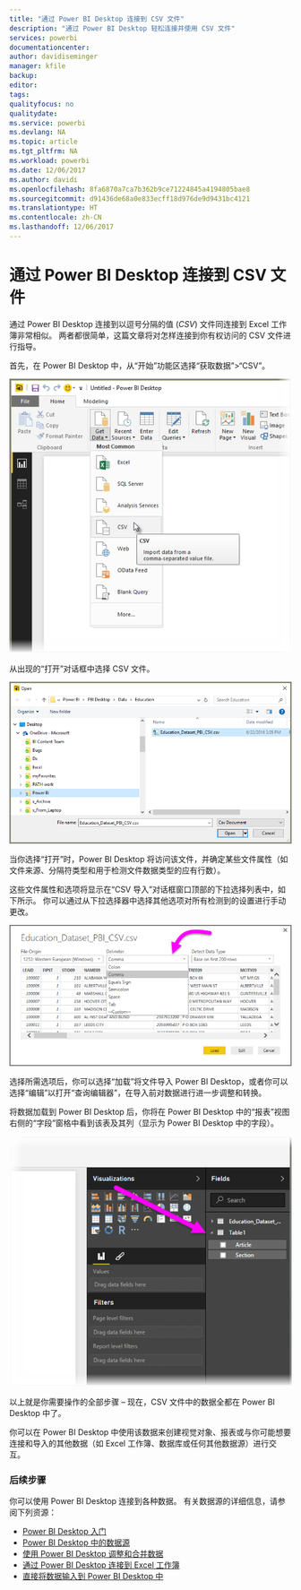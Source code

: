 ```yaml
---
title: "通过 Power BI Desktop 连接到 CSV 文件"
description: "通过 Power BI Desktop 轻松连接并使用 CSV 文件"
services: powerbi
documentationcenter: 
author: davidiseminger
manager: kfile
backup: 
editor: 
tags: 
qualityfocus: no
qualitydate: 
ms.service: powerbi
ms.devlang: NA
ms.topic: article
ms.tgt_pltfrm: NA
ms.workload: powerbi
ms.date: 12/06/2017
ms.author: davidi
ms.openlocfilehash: 8fa6870a7ca7b362b9ce71224845a4194805bae8
ms.sourcegitcommit: d91436de68a0e833ecff18d976de9d9431bc4121
ms.translationtype: HT
ms.contentlocale: zh-CN
ms.lasthandoff: 12/06/2017
---
```

# <a name="connect-to-csv-files-in-power-bi-desktop"></a>通过 Power BI Desktop 连接到 CSV 文件
通过 Power BI Desktop 连接到以逗号分隔的值 (*CSV*) 文件同连接到 Excel 工作簿非常相似。 两者都很简单，这篇文章将对怎样连接到你有权访问的 CSV 文件进行指导。

首先，在 Power BI Desktop 中，从“开始”功能区选择“获取数据”>“CSV”。

![](media/desktop-connect-csv/connect-to-csv_1.png)

从出现的“打开”对话框中选择 CSV 文件。

![](media/desktop-connect-csv/connect-to-csv_2.png)

当你选择“打开”时，Power BI Desktop 将访问该文件，并确定某些文件属性（如文件来源、分隔符类型和用于检测文件数据类型的应有行数）。

这些文件属性和选项将显示在“CSV 导入”对话框窗口顶部的下拉选择列表中，如下所示。 你可以通过从下拉选择器中选择其他选项对所有检测到的设置进行手动更改。

![](media/desktop-connect-csv/connect-to-csv_3.png)

选择所需选项后，你可以选择“加载”将文件导入 Power BI Desktop，或者你可以选择“编辑”以打开“查询编辑器”，在导入前对数据进行进一步调整和转换。

将数据加载到 Power BI Desktop 后，你将在 Power BI Desktop 中的“报表”视图右侧的“字段”窗格中看到该表及其列（显示为 Power BI Desktop 中的字段）。

![](media/desktop-connect-csv/connect-to-csv_4.png)

以上就是你需要操作的全部步骤 – 现在，CSV 文件中的数据全都在 Power BI Desktop 中了。

你可以在 Power BI Desktop 中使用该数据来创建视觉对象、报表或与你可能想要连接和导入的其他数据（如 Excel 工作簿、数据库或任何其他数据源）进行交互。

### <a name="next-steps"></a>后续步骤
你可以使用 Power BI Desktop 连接到各种数据。 有关数据源的详细信息，请参阅下列资源：

* [Power BI Desktop 入门](desktop-getting-started.md)
* [Power BI Desktop 中的数据源](desktop-data-sources.md)
* [使用 Power BI Desktop 调整和合并数据](desktop-shape-and-combine-data.md)
* [通过 Power BI Desktop 连接到 Excel 工作簿](desktop-connect-excel.md)   
* [直接将数据输入到 Power BI Desktop 中](desktop-enter-data-directly-into-desktop.md)   

